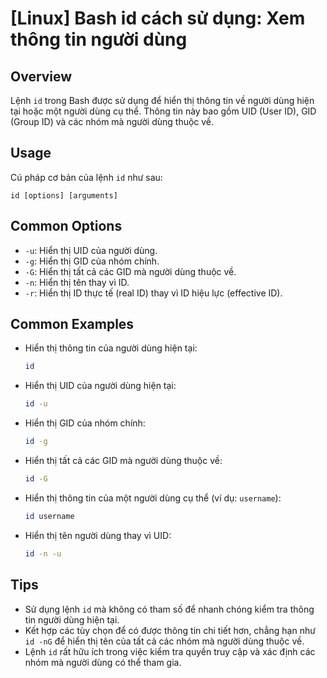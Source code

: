 # [Linux] Bash id cách sử dụng: Xem thông tin người dùng

## Overview
Lệnh `id` trong Bash được sử dụng để hiển thị thông tin về người dùng hiện tại hoặc một người dùng cụ thể. Thông tin này bao gồm UID (User ID), GID (Group ID) và các nhóm mà người dùng thuộc về.

## Usage
Cú pháp cơ bản của lệnh `id` như sau:
```
id [options] [arguments]
```

## Common Options
- `-u`: Hiển thị UID của người dùng.
- `-g`: Hiển thị GID của nhóm chính.
- `-G`: Hiển thị tất cả các GID mà người dùng thuộc về.
- `-n`: Hiển thị tên thay vì ID.
- `-r`: Hiển thị ID thực tế (real ID) thay vì ID hiệu lực (effective ID).

## Common Examples
- Hiển thị thông tin của người dùng hiện tại:
  ```bash
  id
  ```

- Hiển thị UID của người dùng hiện tại:
  ```bash
  id -u
  ```

- Hiển thị GID của nhóm chính:
  ```bash
  id -g
  ```

- Hiển thị tất cả các GID mà người dùng thuộc về:
  ```bash
  id -G
  ```

- Hiển thị thông tin của một người dùng cụ thể (ví dụ: `username`):
  ```bash
  id username
  ```

- Hiển thị tên người dùng thay vì UID:
  ```bash
  id -n -u
  ```

## Tips
- Sử dụng lệnh `id` mà không có tham số để nhanh chóng kiểm tra thông tin người dùng hiện tại.
- Kết hợp các tùy chọn để có được thông tin chi tiết hơn, chẳng hạn như `id -nG` để hiển thị tên của tất cả các nhóm mà người dùng thuộc về.
- Lệnh `id` rất hữu ích trong việc kiểm tra quyền truy cập và xác định các nhóm mà người dùng có thể tham gia.